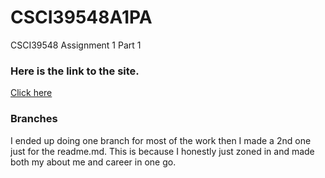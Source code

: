 # CSCI39548A1PA
CSCI39548 Assignment 1 Part 1


### Here is the link to the site.
[Click here](https://jasonajordan.github.io/CSCI39548A1PA/index.html)


### Branches

I ended up doing one branch for most of the work then I made a 2nd one just for the readme.md.
This is because I honestly just zoned in and made both my about me and career in one go. 



